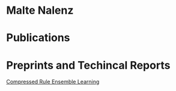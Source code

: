 # Malte Nalenz


# Publications

# Preprints and Techincal Reports
[Compressed Rule Ensemble Learning](./CRE.pdf)

